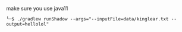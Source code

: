 make sure you use java11

`╰─$ ./gradlew runShadow --args="--inputFile=data/kinglear.txt --output=hellolol"`
